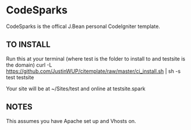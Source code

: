 CodeSparks
==========

CodeSparks is the offical J.Bean personal CodeIgniter template.

## TO INSTALL 
Run this at your terminal (where test is the folder to install to and testsite is the domain)
    curl -L  https://github.com/JustinWUP/citemplate/raw/master/ci_install.sh | sh -s test testsite

Your site will be at ~/Sites/test and online at testsite.spark

## NOTES
This assumes you have Apache set up and Vhosts on.